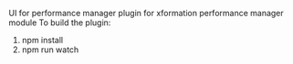 UI for performance manager plugin for xformation performance manager module
To build the plugin:
1) npm install
2) npm run watch